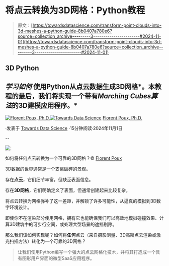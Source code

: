 # 将点云转换为3D网格：Python教程

> 原文：[https://towardsdatascience.com/transform-point-clouds-into-3d-meshes-a-python-guide-8b0407a780e6?source=collection_archive---------3-----------------------#2024-11-01](https://towardsdatascience.com/transform-point-clouds-into-3d-meshes-a-python-guide-8b0407a780e6?source=collection_archive---------3-----------------------#2024-11-01)

## 3D Python

## *学习如何* 使用Python从点云数据生成3D网格*。本教程的最后，我们将实现一个带有*Marching Cubes算法*的3D建模应用程序。*

[](https://medium.com/@florentpoux?source=post_page---byline--8b0407a780e6--------------------------------)[![Florent Poux, Ph.D.](../Images/74df1e559b2edefba71ffd0d1294a251.png)](https://medium.com/@florentpoux?source=post_page---byline--8b0407a780e6--------------------------------)[](https://towardsdatascience.com/?source=post_page---byline--8b0407a780e6--------------------------------)[![Towards Data Science](../Images/a6ff2676ffcc0c7aad8aaf1d79379785.png)](https://towardsdatascience.com/?source=post_page---byline--8b0407a780e6--------------------------------) [Florent Poux, Ph.D.](https://medium.com/@florentpoux?source=post_page---byline--8b0407a780e6--------------------------------)

·发表于 [Towards Data Science](https://towardsdatascience.com/?source=post_page---byline--8b0407a780e6--------------------------------) ·15分钟阅读·2024年11月1日

--

![](../Images/5a11d05208c4cb7e83d2d3a04ed9386d.png)

如何将任何点云转换为一个可靠的3D网格？© [Florent Poux](https://learngeodata.eu/)

3D数据的世界通常是一个支离破碎的景观。

存在**点云**，它们细节丰富，但缺乏表面信息。

存在**3D网格**，它们明确定义了表面，但通常创建起来比较复杂。

将点云转换为网格弥补了这一差距，并解锁了许多可能性，从逼真的模拟到3D数字环境设计。

即使你不在渲染部分使用网格，拥有它也能确保我们可以高效地模拟碰撞效果、计算3D建筑中的可步行空间，或处理大型场景的遮挡剔除。

那么我们该如何实现呢？如何将**任何**点云（来自摄影测量、3D高斯点云渲染或激光扫描方法）转化为一个可靠的3D网格？

> 让我们使用Python编写一个强大的点云网格化技术，并将其打造成一个具有图形用户界面的微型SaaS应用程序。

